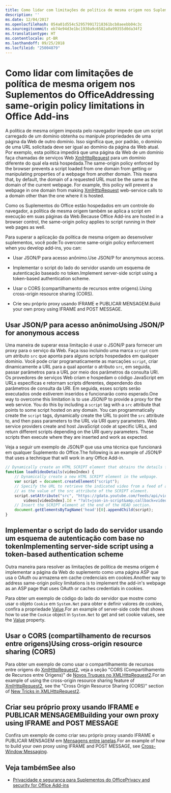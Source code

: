 ```yaml
---
title: Como lidar com limitações de política de mesma origem nos Suplementos do Office
description: ''
ms.date: 12/04/2017
ms.openlocfilehash: 054a01d554c529579917218361bcb8aeebb04c3c
ms.sourcegitcommit: eb74e94d3e1bc1930a9c6582a0a99355d0da34f2
ms.translationtype: HT
ms.contentlocale: pt-BR
ms.lasthandoff: 09/25/2018
ms.locfileid: "25004879"
---
```

# <a name="addressing-same-origin-policy-limitations-in-office-add-ins"></a><span data-ttu-id="228e8-102">Como lidar com limitações de política de mesma origem nos Suplementos do Office</span><span class="sxs-lookup"><span data-stu-id="228e8-102">Addressing same-origin policy limitations in Office Add-ins</span></span>


<span data-ttu-id="228e8-p101">A política de mesma origem imposta pelo navegador impede que um script carregado de um domínio obtenha ou manipule propriedades de uma página da Web de outro domínio. Isso significa que, por padrão, o domínio de uma URL solicitada deve ser igual ao domínio da página da Web atual. Por exemplo, esta política impedirá que uma página da Web de um domínio faça chamadas de serviços Web [XmlHttpRequest](https://www.w3.org/TR/XMLHttpRequest/) para um domínio diferente do qual ela está hospedada.</span><span class="sxs-lookup"><span data-stu-id="228e8-p101">The same-origin policy enforced by the browser prevents a script loaded from one domain from getting or manipulating properties of a webpage from another domain. This means that, by default, the domain of a requested URL must be the same as the domain of the current webpage. For example, this policy will prevent a webpage in one domain from making [XmlHttpRequest](https://www.w3.org/TR/XMLHttpRequest/) web-service calls to a domain other than the one where it is hosted.</span></span>

<span data-ttu-id="228e8-106">Como os Suplementos do Office estão hospedados em um controle do navegador, a política de mesma origem também se aplica a script em execução em suas páginas da Web.</span><span class="sxs-lookup"><span data-stu-id="228e8-106">Because Office Add-ins are hosted in a browser control, the same-origin policy applies to script running in their web pages as well.</span></span>

<span data-ttu-id="228e8-107">Para superar a aplicação da política de mesma origem ao desenvolver suplementos, você pode:</span><span class="sxs-lookup"><span data-stu-id="228e8-107">To overcome same-origin policy enforcement when you develop add-ins, you can:</span></span>

- <span data-ttu-id="228e8-108">Usar JSON/P para acesso anônimo.</span><span class="sxs-lookup"><span data-stu-id="228e8-108">Use JSON/P for anonymous access.</span></span> 
    
- <span data-ttu-id="228e8-109">Implementar o script do lado do servidor usando um esquema de autenticação baseado no token.</span><span class="sxs-lookup"><span data-stu-id="228e8-109">Implement server-side script using a token-based authentication scheme.</span></span>
    
- <span data-ttu-id="228e8-110">Usar o CORS (compartilhamento de recursos entre origens).</span><span class="sxs-lookup"><span data-stu-id="228e8-110">Using cross-origin resource sharing (CORS).</span></span>
    
- <span data-ttu-id="228e8-111">Crie seu próprio proxy usando IFRAME e PUBLICAR MENSAGEM.</span><span class="sxs-lookup"><span data-stu-id="228e8-111">Build your own proxy using IFRAME and POST MESSAGE.</span></span>
    

## <a name="using-jsonp-for-anonymous-access"></a><span data-ttu-id="228e8-112">Usar JSON/P para acesso anônimo</span><span class="sxs-lookup"><span data-stu-id="228e8-112">Using JSON/P for anonymous access</span></span>


<span data-ttu-id="228e8-p102">Uma maneira de superar essa limitação é usar o JSON/P para fornecer um proxy para o serviço da Web. Faça isso incluindo uma marca `script` com um atributo `src` que aponta para alguns scripts hospedados em qualquer domínio. Você pode criar programaticamente as marcações `script`, criar dinamicamente a URL para a qual apontar o atributo `src`, em seguida, passar parâmetros para a URL por meio dos parâmetros da consulta URI. Os provedores de serviços Web criam e hospedam o código JavaScript em URLs específicas e retornam scripts diferentes, dependendo dos parâmetros de consulta da URI. Em seguida, esses scripts serão executados onde estiverem inseridos e funcionarão como esperado.</span><span class="sxs-lookup"><span data-stu-id="228e8-p102">One way to overcome this limitation is to use JSON/P to provide a proxy for the web service. You do this by including a `script` tag with a `src` attribute that points to some script hosted on any domain. You can programmatically create the `script` tags, dynamically create the URL to point the `src` attribute to, and then pass parameters to the URL via URI query parameters. Web service providers create and host JavaScript code at specific URLs, and return different scripts depending on the URI query parameters. These scripts then execute where they are inserted and work as expected.</span></span>

<span data-ttu-id="228e8-118">Veja a seguir um exemplo de JSON/P que usa uma técnica que funcionará em qualquer Suplemento do Office.</span><span class="sxs-lookup"><span data-stu-id="228e8-118">The following is an example of JSON/P that uses a technique that will work in any Office Add-in.</span></span>

```js
// Dynamically create an HTML SCRIPT element that obtains the details for the specified video.
function loadVideoDetails(videoIndex) {
    // Dynamically create a new HTML SCRIPT element in the webpage.
    var script = document.createElement("script");
    // Specify the URL to retrieve the indicated video from a feed of a current list of videos,
    // as the value of the src attribute of the SCRIPT element. 
    script.setAttribute("src", "https://gdata.youtube.com/feeds/api/videos/" + 
        videos[videoIndex].Id + "?alt=json-in-script&amp;callback=videoDetailsLoaded");
    // Insert the SCRIPT element at the end of the HEAD section.
    document.getElementsByTagName('head')[0].appendChild(script);
}

```


## <a name="implementing-server-side-script-using-a-token-based-authentication-scheme"></a><span data-ttu-id="228e8-119">Implementar o script do lado do servidor usando um esquema de autenticação com base no token</span><span class="sxs-lookup"><span data-stu-id="228e8-119">Implementing server-side script using a token-based authentication scheme</span></span>


<span data-ttu-id="228e8-120">Outra maneira para resolver as limitações de política de mesma origem é implementar a página da Web do suplemento como uma página ASP que usa o OAuth ou armazena em cache credenciais em cookies.</span><span class="sxs-lookup"><span data-stu-id="228e8-120">Another way to address same-origin policy limitations is to implement the add-in's webpage as an ASP page that uses OAuth or caches credentials in cookies.</span></span>

<span data-ttu-id="228e8-121">Para obter um exemplo de código do lado do servidor que mostre como usar o objeto `Cookie` em `System.Net` para obter e definir valores de cookies, confira a propriedade [Value](https://docs.microsoft.com/dotnet/api/system.net.cookie.value?view=netframework-4.7.2).</span><span class="sxs-lookup"><span data-stu-id="228e8-121">For an example of server-side code that shows how to use the  `Cookie` object in `System.Net` to get and set cookie values, see the [Value](https://docs.microsoft.com/dotnet/api/system.net.cookie.value?view=netframework-4.7.2) property.</span></span>


## <a name="using-cross-origin-resource-sharing-cors"></a><span data-ttu-id="228e8-122">Usar o CORS (compartilhamento de recursos entre origens)</span><span class="sxs-lookup"><span data-stu-id="228e8-122">Using cross-origin resource sharing (CORS)</span></span>


<span data-ttu-id="228e8-123">Para obter um exemplo de como usar o compartilhamento de recursos entre origens do [XmlHttpRequest2](http://dvcs.w3.org/hg/xhr/raw-file/tip/Overview.html), veja a seção "CORS (Compartilhamento de Recursos entre Origens)" de [Novos Truques no XMLHttpRequest2](http://www.html5rocks.com/en/tutorials/file/xhr2/).</span><span class="sxs-lookup"><span data-stu-id="228e8-123">For an example of using the cross-origin resource sharing feature of [XmlHttpRequest2](http://dvcs.w3.org/hg/xhr/raw-file/tip/Overview.html), see the "Cross Origin Resource Sharing (CORS)" section of [New Tricks in XMLHttpRequest2](http://www.html5rocks.com/en/tutorials/file/xhr2/).</span></span>


## <a name="building-your-own-proxy-using-iframe-and-post-message"></a><span data-ttu-id="228e8-124">Criar seu próprio proxy usando IFRAME e PUBLICAR MENSAGEM</span><span class="sxs-lookup"><span data-stu-id="228e8-124">Building your own proxy using IFRAME and POST MESSAGE</span></span>


<span data-ttu-id="228e8-125">Confira um exemplo de como criar seu próprio proxy usando IFRAME e PUBLICAR MENSAGEM em [Mensagens entre janelas](http://ejohn.org/blog/cross-window-messaging/).</span><span class="sxs-lookup"><span data-stu-id="228e8-125">For an example of how to build your own proxy using IFRAME and POST MESSAGE, see [Cross-Window Messaging](http://ejohn.org/blog/cross-window-messaging/).</span></span>


## <a name="see-also"></a><span data-ttu-id="228e8-126">Veja também</span><span class="sxs-lookup"><span data-stu-id="228e8-126">See also</span></span>

- [<span data-ttu-id="228e8-127">Privacidade e segurança para Suplementos do Office</span><span class="sxs-lookup"><span data-stu-id="228e8-127">Privacy and security for Office Add-ins</span></span>](../concepts/privacy-and-security.md)
    
